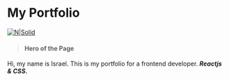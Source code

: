 # My Portfolio

[![N|Solid](MBD_admin_preview.png)](https://practical-colden-f2d469.netlify.app/)

> #### Hero of the Page

Hi, my name is Israel. This is my portfolio for a frontend developer. **_Reactjs & CSS._**
